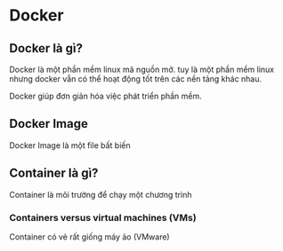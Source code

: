 # Docker
## Docker là gì?
Docker là một phần mềm linux mã nguồn mở. tuy là một phần mềm linux nhưng docker vẫn có thể hoạt động tốt trên các nền tảng khác nhau.


Docker giúp đơn giản hóa việc phát triển phần mềm.

## Docker Image 
Docker Image là một file bất biến

## Container là gì?
Container là môi trường để chạy một chương trình

### Containers versus virtual machines (VMs)
Container có vẻ rất giống máy ảo (VMware)
